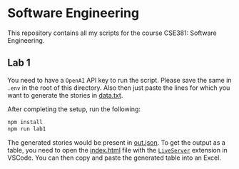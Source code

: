 # Software Engineering

This repository contains all my scripts for the course CSE381: Software Engineering.

## Lab 1

You need to have a `OpenAI` API key to run the script. Please save the same in `.env` in the root of this directory. Also then just paste the lines for which you want to generate the stories in [data.txt](./lab1/data.txt).

After completing the setup, run the following:

```bash
npm install
npm run lab1
```

The generated stories would be present in [out.json](./lab1/out.json). To get the output as a table, you need to open the [index.html](./lab1/index.html) file with the [`LiveServer`](https://marketplace.visualstudio.com/items?itemName=ritwickdey.LiveServer) extension in VSCode. You can then copy and paste the generated table into an Excel.
